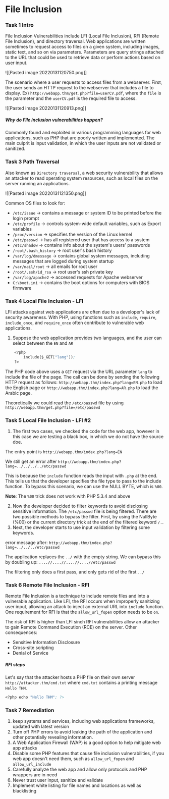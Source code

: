 # File Inclusion
### Task 1 Intro
File Inclusion Vulnerabilities include LFI (Local File Inclusion), RFI (Remote File Inclusion), and directory traversal. Web applications are written sometimes to request access to files on a given system, including images, static text, and so on via parameters. Parameters are query strings attached to the URL that could be used to retrieve data or perform actions based on user input.

![[Pasted image 20220131120750.png]]

The scenario where a user requests to access files from a webserver. First, the user sends an HTTP request to the webserver that includes a file to display. Ex) `http://webapp.thm/get.php?file=userCV.pdf`, where the `file` is the parameter and the `userCV.pdf` is the required file to access.

![[Pasted image 20220131120913.png]]

##### Why do File inclusion vulnerabilities happen?
Commonly found and exploited in various programming languages for web applications, such as PHP that are poorly written and implemented. The main culprit is input validation, in which the user inputs are not validated or sanitized.

### Task 3 Path Traversal
Also known as `Directory traversal`, a web security vulnerability that allows an attacker to read operating system resources, such as local files on the server running an applications.

![[Pasted image 20220131121350.png]]

Common OS files to look for:
- `/etc/issue` -> contains a message or system ID to be printed before the login prompt
- `/etc/profile` -> controls system-wide default variables, such as Export variables
- `/proc/version` -> specifies the version of the Linux kernel
- `/etc/passwd` -> has all registered user that has access to a system
- `/etc/shadow` -> contains info about the system's users' passwords
- `/root/.bash_history` -> root user's bash history
- `/var/log/dmessage` -> contains global system messages, including messages that are logged during system startup
- `/var/mail/root` -> all emails for root user
- `/root/.ssh/id_rsa` -> root user's ssh private key
- `/var/log/apache2` -> accessed requests for Apache webserver
- `C:\boot.ini` -> contains the boot options for computers with BIOS firmware

### Task 4 Local File Inclusion - LFI
LFI attacks against web applications are often due to a developer's lack of security awareness. With PHP, using functions such as `include`, `require`, `include_once`, and `require_once` often contribute to vulnerable web applications.

1. Suppose the web application provides two languages, and the user can select between the `EN` and `AR`
```scheme
	<?php
		include($_GET["lang"]);
	?>
```

The PHP code above uses a `GET` request via the URL parameter `lang` to include the file of the page. The call can be done by sending the following HTTP request as follows: `http://webapp.thm/index.php?lang=EN.php` to load the English page or `http://webapp.thm/index.php?lang=AR.php` to load the Arabic page.

Theoretically we could read the `/etc/passwd` file by using `http://webapp.thm/get.php?file=/etc/passwd`

### Task 5 Local File Inclusion - LFI #2
1. The first two cases, we checked the code for the web app, however in this case we are testing a black box, in which we do not have the source doe.

The entry point is `http://webapp.thm/index.php?lang=EN`

We still get an error after `http://webapp.thm/index.php?lang=../../../../etc/passwd`

This is because the `include` function reads the input with `.php` at the end. This tells us that the developer specifies the file type to pass to the include function. To bypass this scenario, we can use the NULL BYTE, which is `%00`.

**Note**: The `%00` trick does not work with PHP 5.3.4 and above

2. Now the developer decided to filter keywords to avoid disclosing sensitive information. The `/etc/passwd` file is being filtered. There are two possible methods to bypass the filter. First, by using the NullByte (%00) or the current directory trick at the end of the filtered keyword `/.`.
3. Next, the developer starts to use input validation by filtering some keywords.

error message after: `http://webapp.thm/index.php?lang=../../../etc/passwd`

The application replaces the `../` with the empty string. We can bypass this by doubling up: `....//....//....//....//etc/passwd`

The filtering only does a first pass, and only gets rid of the first `../`

### Task 6 Remote File Inclusion - RFI
Remote File Inclusion is a technique to include remote files and into a vulnerable application. Like LFI, the RFI occurs when improperly sanitizing user input, allowing an attack to inject an external URL into `include` function. One requirement for RFI is that the `allow_url_fopen` option needs to be `on`.

The risk of RFI is higher than LFI sinch RFI vulnerabilities allow an attacker to gain Remote Command Execution (RCE) on the server. Other consequences:
- Sensitive Information Disclosure
- Cross-site scripting
- Denial of Service

##### RFI steps
Let's say that the attacker hosts a PHP file on their own server `http://attacker.thm/cmd.txt` where `cmd.txt` contains a printing message `Hello THM`.

```scheme 
<?php echo "Hello THM"; ?>
```

### Task 7 Remediation
1. keep systems and services, including web applications frameworks, updated with latest version
2. Turn off PHP errors to avoid leaking the path of the application and other potentially revealing information.
3. A Web Application Firewall (WAP) is a good option to help mitigate web app attacks
4. Disable some PHP features that cause file inclusion vulnerabilities, if you web app doesn't need them, such as `allow_url_fopen` and `allow_url_include`
5. Carefully analyze the web app and allow only protocols and PHP wrappers are in need
6. Never trust user input, sanitize and validate
7. Implement white listing for file names and locations as well as blacklisting



